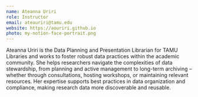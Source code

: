 ```yaml
---
name: Ateanna Uriri
role: Instructor
email: ateauriri@tamu.edu
website: https://aouriri.github.io
photo: my-notion-face-portrait.png
---
```


Ateanna Uriri is the Data Planning and Presentation Librarian for TAMU Libraries and works to foster robust data practices within the academic community. She helps researchers navigate the complexities of data stewardship, from planning and active management to long-term archiving – whether through consultations, hosting workshops, or maintaining relevant resources. Her expertise supports best practices in data organization and compliance, making research data more discoverable and reusable.

